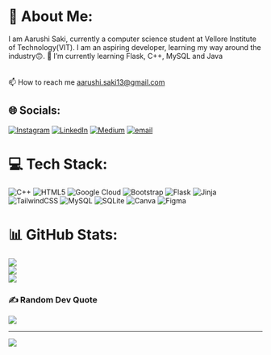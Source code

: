 # 💫 About Me:
I am Aarushi Saki, currently a computer science student at Vellore Institute of Technology(VIT). I am an aspiring developer, learning my way around the industry🙃. 
🌱 I’m currently learning Flask, C++, MySQL and Java<br><br><br>📫 How to reach me aarushi.saki13@gmail.com


## 🌐 Socials:
[![Instagram](https://img.shields.io/badge/Instagram-%23E4405F.svg?logo=Instagram&logoColor=white)](https://instagram.com/saki___1309) [![LinkedIn](https://img.shields.io/badge/LinkedIn-%230077B5.svg?logo=linkedin&logoColor=white)](https://linkedin.com/in/aarushisaki1309) [![Medium](https://img.shields.io/badge/Medium-12100E?logo=medium&logoColor=white)](https://medium.com/@@aarushisaki) [![email](https://img.shields.io/badge/Email-D14836?logo=gmail&logoColor=white)](mailto:aarushi.saki13@gmail.com) 

# 💻 Tech Stack:
![C++](https://img.shields.io/badge/c++-%2300599C.svg?style=for-the-badge&logo=c%2B%2B&logoColor=white) ![HTML5](https://img.shields.io/badge/html5-%23E34F26.svg?style=for-the-badge&logo=html5&logoColor=white) ![Google Cloud](https://img.shields.io/badge/GoogleCloud-%234285F4.svg?style=for-the-badge&logo=google-cloud&logoColor=white) ![Bootstrap](https://img.shields.io/badge/bootstrap-%238511FA.svg?style=for-the-badge&logo=bootstrap&logoColor=white) ![Flask](https://img.shields.io/badge/flask-%23000.svg?style=for-the-badge&logo=flask&logoColor=white) ![Jinja](https://img.shields.io/badge/jinja-white.svg?style=for-the-badge&logo=jinja&logoColor=black) ![TailwindCSS](https://img.shields.io/badge/tailwindcss-%2338B2AC.svg?style=for-the-badge&logo=tailwind-css&logoColor=white) ![MySQL](https://img.shields.io/badge/mysql-4479A1.svg?style=for-the-badge&logo=mysql&logoColor=white) ![SQLite](https://img.shields.io/badge/sqlite-%2307405e.svg?style=for-the-badge&logo=sqlite&logoColor=white) ![Canva](https://img.shields.io/badge/Canva-%2300C4CC.svg?style=for-the-badge&logo=Canva&logoColor=white) ![Figma](https://img.shields.io/badge/figma-%23F24E1E.svg?style=for-the-badge&logo=figma&logoColor=white)
# 📊 GitHub Stats:
![](https://github-readme-stats.vercel.app/api?username=aarushisaki&theme=dark&hide_border=false&include_all_commits=true&count_private=true)<br/>
![](https://nirzak-streak-stats.vercel.app/?user=aarushisaki&theme=dark&hide_border=false)<br/>
![](https://github-readme-stats.vercel.app/api/top-langs/?username=aarushisaki&theme=dark&hide_border=false&include_all_commits=true&count_private=true&layout=compact)

### ✍️ Random Dev Quote
![](https://quotes-github-readme.vercel.app/api?type=vetical&theme=tokyonight)

---
[![](https://visitcount.itsvg.in/api?id=aarushisaki&icon=2&color=11)](https://visitcount.itsvg.in)

<!-- Proudly created with GPRM ( https://gprm.itsvg.in ) -->

